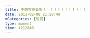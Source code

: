 ```yaml
---
title: 不想写作业啊！！！！！！！！！！！！
date: 2011-02-08 21:28:49
mCategories: [说说]
type: moment
time: t212849
---
```


